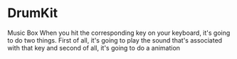 # DrumKit
Music Box
When you hit the corresponding key on your keyboard, it's going to do two things. First of all, it's going to play the sound that's associated with that key and second of all, it's going to do a animation
